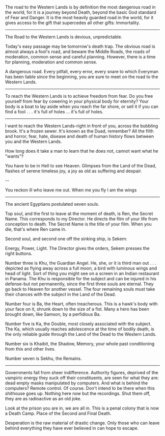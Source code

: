 

The road to the Western Lands is by definition the most dangerous road in the world, for it is a journey beyond Death, beyond the basic God standard of Fear and Danger. It is the most heavily guarded road in the world, for it gives access to the gift that supercedes all other gifts: Immortality.

----

The Road to the Western Lands is devious, unpredictable.

Today's easy passage may be tomorrow's death trap. The obvious road is almost always a fool's road, and beware the Middle Roads, the roads of moderation, common sense and careful planning. However, there is a time for planning, moderation and common sense.


A dangerous road. Every pitfall, every error, every snare to which Everyman has been liable since the beginning, you are sure to meet on the road to the Western Lands.


---

To reach the Western Lands is to achieve freedom from fear. Do you free yourself from fear by cowering in your physical body for eternity? Your body is a boat to lay aside when you reach the far shore, or sell it if you can find a fool . . . it's full of holes ... it's full of holes.

---


I want to reach the Western Lands-right in front of you, across the bubbling brook. It's a frozen sewer. It's known as the Duad, remember? All the filth and horror, fear, hate, disease and death of human history flows between you and the Western Lands. 

How long does it take a man to learn that he does not, cannot want what he "wants"?

You have to be in Hell to see Heaven. Glimpses from the Land of the Dead, flashes of serene timeless joy, a joy as old as suffering and despair.



--

You reckon ill who leave me out.
When me you fly I am the wings

---


The ancient Egyptians postulated seven souls.

Top soul, and the first to leave at the moment of death, is Ren, the Secret Name. This corresponds to my Director. He directs the film of your life from conception to death. The Secret Name is the title of your film. When you die, that's where Ren came in.

Second soul, and second one off the sinking ship, is Sekem:

Energy, Power, Light. The Director gives the orders, Sekem presses the right buttons.

Number three is Khu, the Guardian Angel. He, she, or it is third man out . . . depicted as flying away across a full moon, a bird with luminous wings and head of light. Sort of thing you might see on a screen in an Indian restaurant in Panama. The Khu is responsible for the subject and can be injured in his defense-but not permanently, since the first three souls are eternal. They go back to Heaven for another vessel. The four remaining souls must take their chances with the subject in the Land of the Dead.

Number four is Ba, the Heart, often treacherous. This is a hawk's body with your face on it, shrunk down to the size of a fist. Many a hero has been brought down, like Samson, by a perfidious Ba.

Number five is Ka, the Double, most closely associated with the subject. The Ka, which usually reaches adolescence at the time of bodily death, is the only reliable guide through the Land of the Dead to the Western Lands.

Number six is Khaibit, the Shadow, Memory, your whole past conditioning from this and other lives.

Number seven is Sekhu, the Remains.


----

Governments fall from sheer indifference. Authority figures, deprived of the vampiric energy they suck off their constituents, are seen for what they are: dead empty masks manipulated by computers. And what is behind the computers? Remote control. Of course. Don't intend to be there when this shithouse goes up. Nothing here now but the recordings. Shut them off, they are as radioactive as an old joke.

Look at the prison you are in, we are all in. This is a penal colony that is now a Death Camp. Place of the Second and Final Death.

Desperation is the raw material of drastic change. Only those who can leave behind everything they have ever believed in can hope to escape.